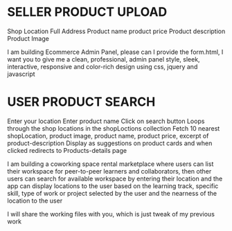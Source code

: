 # SELLER PRODUCT UPLOAD

Shop Location
Full Address
Product name 
product price
Product description
Product Image

I am building Ecommerce Admin Panel, please can I provide the form.html, I want you to give me a clean, professional, admin panel style, sleek, interactive, responsive and color-rich design using css, jquery and javascript

#  USER PRODUCT SEARCH

Enter your location
Enter product name
Click on search button
Loops through the shop locations in the shopLoctions collection
Fetch 10 nearest shopLocation, product image, product name,  product price, excerpt of product-description
Display as suggestions on product cards and when clicked redirects to Products-details page

I am building a coworking space rental marketplace where users can list their workspace for peer-to-peer learners 
and collaborators, then other users can search for available workspace by entering their location 
and the app can display locations to the user based on the learning track, specific skill,
 type of work or project selected by the user and the nearness of the location to the user

 I will share the working files with you, which is just tweak of my previous work